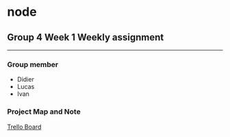 # node
## Group 4 Week 1 Weekly assignment

---
### Group member
- Didier
- Lucas
- Ivan

### Project Map and Note
[Trello Board](https://trello.com/b/8xI6rqJD/accelerator-cohort-module-2)